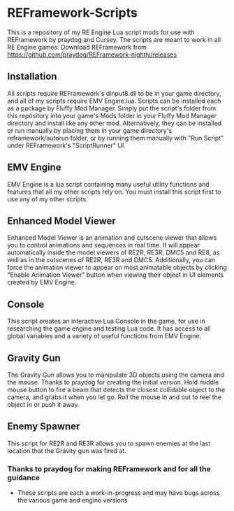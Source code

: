 # REFramework-Scripts

This is a repository of my RE Engine Lua script mods for use with REFramework by praydog and Cursey. The scripts are meant to work in all RE Engine games.
Download REFramework from https://github.com/praydog/REFramework-nightly/releases

## Installation
All scripts require REFramework's dinput8.dll to be in your game directory, and all of my scripts require EMV Engine.lua.
Scripts can be installed each as a package by Fluffy Mod Manager. Simply put the script's folder from this repository into your game's Mods folder in your Fluffy Mod Manager directory and install like any other mod.
Alternatively, they can be installed or run manually by placing them in your game directory's reframework/autorun folder, or by running them manually with "Run Script" under REFramework's "ScriptRunner" UI.

## EMV Engine
EMV Engine is a lua script containing many useful utility functions and features that all my other scripts rely on.
You must install this script first to use any of my other scripts.

## Enhanced Model Viewer
Enhanced Model Viewer is an animation and cutscene viewer that allows you to control animations and sequences in real time. 
It will appear automatically inside the model viewers of RE2R, RE3R, DMC5 and RE8, as well as in the cutscenes of RE2R, RE3R and DMC5.
Additionally, you can force the animation viewer to appear on most animatable objects by clicking "Enable Animation Viewer" button when viewing their object in UI elements created by EMV Engine.

## Console
This script creates an interactive Lua Console in the game, for use in researching the game engine and testing Lua code. 
It has access to all global variables and a variety of useful functions from EMV Engine.

## Gravity Gun
The Gravity Gun allows you to manipulate 3D objects using the camera and the mouse. Thanks to praydog for creating the initial version.
Hold middle mouse button to fire a beam that detects the closest collidable object to the camera, and grabs it when you let go.
Roll the mouse in and out to reel the object in or push it away.

## Enemy Spawner
This script for RE2R and RE3R allows you to spawn enemies at the last location that the Gravity gun was fired at.

### Thanks to praydog for making REFramework and for all the guidance
* These scripts are each a work-in-progress and may have bugs across the various game and engine versions
